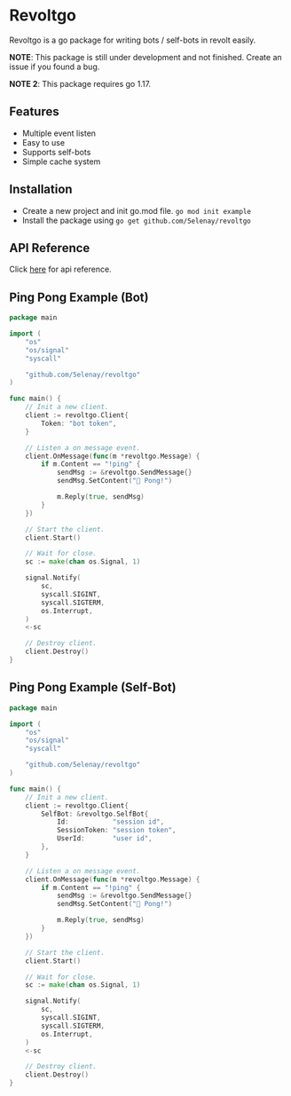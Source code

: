 # Revoltgo

Revoltgo is a go package for writing bots / self-bots in revolt easily.

**NOTE**: This package is still under development and not finished. Create an issue if you found a bug.

**NOTE 2**: This package requires go 1.17.

## Features

- Multiple event listen
- Easy to use
- Supports self-bots
- Simple cache system

## Installation

- Create a new project and init go.mod file. `go mod init example`
- Install the package using `go get github.com/5elenay/revoltgo`

## API Reference

Click [here](https://pkg.go.dev/github.com/5elenay/revoltgo@v0.3.1) for api reference.

## Ping Pong Example (Bot)

```go
package main

import (
    "os"
    "os/signal"
    "syscall"

    "github.com/5elenay/revoltgo"
)

func main() {
    // Init a new client.
    client := revoltgo.Client{
        Token: "bot token",
    }

    // Listen a on message event.
    client.OnMessage(func(m *revoltgo.Message) {
        if m.Content == "!ping" {
            sendMsg := &revoltgo.SendMessage{}
            sendMsg.SetContent("🏓 Pong!")

            m.Reply(true, sendMsg)
        }
    })

    // Start the client.
    client.Start()

    // Wait for close.
    sc := make(chan os.Signal, 1)

    signal.Notify(
        sc,
        syscall.SIGINT,
        syscall.SIGTERM,
        os.Interrupt,
    )
    <-sc

    // Destroy client.
    client.Destroy()
}

```

## Ping Pong Example (Self-Bot)

```go
package main

import (
    "os"
    "os/signal"
    "syscall"

    "github.com/5elenay/revoltgo"
)

func main() {
    // Init a new client.
    client := revoltgo.Client{
        SelfBot: &revoltgo.SelfBot{
            Id:           "session id",
            SessionToken: "session token",
            UserId:       "user id",
        },
    }

    // Listen a on message event.
    client.OnMessage(func(m *revoltgo.Message) {
        if m.Content == "!ping" {
            sendMsg := &revoltgo.SendMessage{}
            sendMsg.SetContent("🏓 Pong!")

            m.Reply(true, sendMsg)
        }
    })

    // Start the client.
    client.Start()

    // Wait for close.
    sc := make(chan os.Signal, 1)

    signal.Notify(
        sc,
        syscall.SIGINT,
        syscall.SIGTERM,
        os.Interrupt,
    )
    <-sc

    // Destroy client.
    client.Destroy()
}

```
